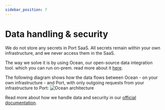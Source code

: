 ```yaml
---
sidebar_position: 7
---
```


# Data handling & security

We do not store any secrets in Port SaaS. All secrets remain within your own infrastructure, and we never access them in the SaaS.

The way we solve it is by using Ocean, our open-source data integration tool. which you can run on-prem. read more about it [here](https://ocean.getport.io/).

The following diagram shows how the data flows between Ocean - on your own infrastructure - and Port, with only outgoing requests from your infrastructure to Port:
![Ocean architecture](/img/ocean-architecture.svg)

Read more about how we handle data and security in our [official documentation](https://docs.getport.io/security).
